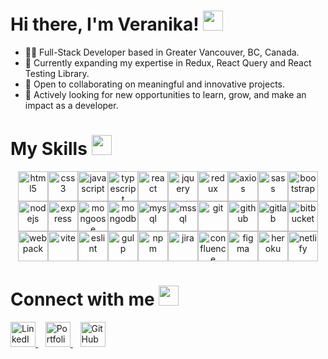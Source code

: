 # Hi there, I'm Veranika! <img src="https://media.giphy.com/media/hvRJCLFzcasrR4ia7z/giphy.gif" width="32" height="32">

* 👩‍💻 Full-Stack Developer based in Greater Vancouver, BC, Canada.  
* 🌱 Currently expanding my expertise in Redux, React Query and React Testing Library.
* 🤝 Open to collaborating on meaningful and innovative projects.
* 🚀 Actively looking for new opportunities to learn, grow, and make an impact as a developer.

# My Skills <img src="https://raw.githubusercontent.com/rahulbanerjee26/githubProfileReadmeGenerator/main/gifs/code.gif" width="32" height="32">
<p align="center" gap="4">
  <img alt="html5" height="48" src="https://cdn.jsdelivr.net/gh/devicons/devicon@latest/icons/html5/html5-original-wordmark.svg"/><img alt="css3" height="48" src="https://cdn.jsdelivr.net/gh/devicons/devicon@latest/icons/css3/css3-original.svg"/><img alt="javascript" height="48" src="https://cdn.jsdelivr.net/gh/devicons/devicon/icons/javascript/javascript-plain.svg"/><img alt="typescript" height="48" src="https://cdn.jsdelivr.net/gh/devicons/devicon/icons/typescript/typescript-original.svg"/><img alt="react" height="48" src="https://cdn.jsdelivr.net/gh/devicons/devicon/icons/react/react-original-wordmark.svg"/><img alt="jquery" height="48" src="https://cdn.jsdelivr.net/gh/devicons/devicon/icons/jquery/jquery-original-wordmark.svg"/><img alt="redux" height="48" src="https://cdn.jsdelivr.net/gh/devicons/devicon@latest/icons/redux/redux-original.svg"/><img alt="axios" height="48" src="https://cdn.jsdelivr.net/gh/devicons/devicon@latest/icons/axios/axios-plain-wordmark.svg"/><img alt="sass" height="48" src="https://cdn.jsdelivr.net/gh/devicons/devicon/icons/sass/sass-original.svg"/><img alt="bootstrap" height="48" src="https://cdn.jsdelivr.net/gh/devicons/devicon/icons/bootstrap/bootstrap-plain-wordmark.svg"/><img alt="nodejs" height="48" src="https://cdn.jsdelivr.net/gh/devicons/devicon/icons/nodejs/nodejs-original-wordmark.svg"/><img alt="express" height="48" src="https://cdn.jsdelivr.net/gh/devicons/devicon@latest/icons/express/express-original.svg"/><img alt="mongoose" height="48" src="https://cdn.jsdelivr.net/gh/devicons/devicon@latest/icons/mongoose/mongoose-original-wordmark.svg"/><img alt="mongodb" height="48" src="https://cdn.jsdelivr.net/gh/devicons/devicon/icons/mongodb/mongodb-original-wordmark.svg"/><img alt="mysql" height="48" src="https://cdn.jsdelivr.net/gh/devicons/devicon/icons/mysql/mysql-original-wordmark.svg"/><img alt="mssql" height="48" src="https://cdn.jsdelivr.net/gh/devicons/devicon@latest/icons/microsoftsqlserver/microsoftsqlserver-original-wordmark.svg"/><img alt="git" height="48" src="https://cdn.jsdelivr.net/gh/devicons/devicon/icons/git/git-original-wordmark.svg"/><img alt="github" height="48" src="https://cdn.jsdelivr.net/gh/devicons/devicon@latest/icons/github/github-original-wordmark.svg"/><img alt="gitlab" height="48" src="https://cdn.jsdelivr.net/gh/devicons/devicon@latest/icons/gitlab/gitlab-original-wordmark.svg"/><img alt="bitbucket" height="48" src="https://cdn.jsdelivr.net/gh/devicons/devicon@latest/icons/bitbucket/bitbucket-original-wordmark.svg"/><img alt="webpack" height="48" src="https://cdn.jsdelivr.net/gh/devicons/devicon@latest/icons/webpack/webpack-original-wordmark.svg"/><img alt="vite" height="48px" src="https://cdn.jsdelivr.net/gh/devicons/devicon@latest/icons/vitejs/vitejs-original.svg"/><img alt="eslint" height="48" src="https://cdn.jsdelivr.net/gh/devicons/devicon@latest/icons/eslint/eslint-original-wordmark.svg"/><img alt="gulp" height="48px" src="https://cdn.jsdelivr.net/gh/devicons/devicon@latest/icons/gulp/gulp-plain.svg"/><img alt="npm" height="48" src="https://cdn.jsdelivr.net/gh/devicons/devicon@latest/icons/npm/npm-original-wordmark.svg"/><img alt="jira" height="48" src="https://cdn.jsdelivr.net/gh/devicons/devicon@latest/icons/jira/jira-original-wordmark.svg"/><img alt="confluence" height="48" src="https://cdn.jsdelivr.net/gh/devicons/devicon@latest/icons/confluence/confluence-original-wordmark.svg"/><img alt="figma" height="48" src="https://cdn.jsdelivr.net/gh/devicons/devicon@latest/icons/figma/figma-original.svg"/><img alt="heroku" height="48" src="https://cdn.jsdelivr.net/gh/devicons/devicon/icons/heroku/heroku-original-wordmark.svg"/><img alt="netlify" height="48" src="https://www.vectorlogo.zone/logos/netlify/netlify-ar21.svg"/>
</p>

# Connect with me <img src="https://media4.giphy.com/media/v1.Y2lkPTc5MGI3NjExeHppbjRwZmwzZXdyaWd3dTNlajYzZzlrYjFzN3NvZjR0NG84ODU5ZCZlcD12MV9pbnRlcm5hbF9naWZfYnlfaWQmY3Q9cw/2cwPS1zA560EMhufr7/giphy.gif" width="32" height="32" />

<a href='https://www.linkedin.com/in/veranikakarpava'> 
 <img width="40" src="https://cdn.jsdelivr.net/gh/devicons/devicon/icons/linkedin/linkedin-original.svg" alt="LinkedIn"/>
</a>&nbsp;&nbsp;
 <a href="https://www.veranika.site">
  <img width="40" src="https://raw.githubusercontent.com/rahulbanerjee26/githubAboutMeGenerator/main/icons/portfolio.png"         alt="Portfolio"/>
</a>&nbsp;&nbsp;
<a href="https://github.com/veranika-karpava">
  <img width="40" src="https://cdn.jsdelivr.net/gh/devicons/devicon/icons/github/github-original.svg" alt="GitHub"/>
</a>
